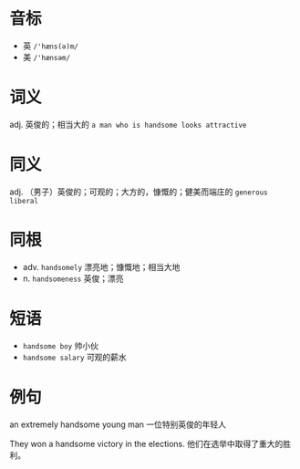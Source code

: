 # 音标

- 英 `/'hæns(ə)m/`
- 美 `/'hænsəm/`

# 词义

adj. 英俊的；相当大的
`a man who is handsome looks attractive`

# 同义

adj. （男子）英俊的；可观的；大方的，慷慨的；健美而端庄的
`generous` `liberal`

# 同根

- adv. `handsomely` 漂亮地；慷慨地；相当大地
- n. `handsomeness` 英俊；漂亮

# 短语

- `handsome boy` 帅小伙
- `handsome salary` 可观的薪水

# 例句

an extremely handsome young man
一位特别英俊的年轻人

They won a handsome victory in the elections.
他们在选举中取得了重大的胜利。


